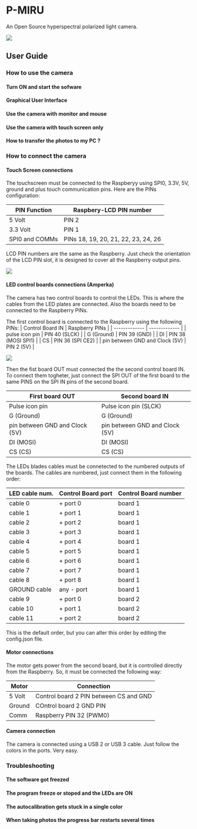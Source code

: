# P-MIRU
An Open Source hyperspectral polarized light camera. 

![](https://i.ibb.co/4tCZpwy/img-20210320-wa0007.jpg)

## User Guide

### How to use the camera 

#### Turn ON and start the sofware


#### Graphical User Interface


#### Use the camera with monitor and mouse


#### Use the camera with touch screen only 


#### How to transfer the photos to my PC ?


### How to connect the camera

#### Touch Screen connections
The touchscreen must be connected to the Raspberyy using SPI0, 3.3V, 5V, ground and plus touch communication pins.
Here are the PINs configuration: 

| PIN Function  | Raspbery-LCD PIN number |
| ------------- | ------------- |
| 5 Volt   | PIN 2  |
| 3.3 Volt   | PIN 1  |
| SPI0 and COMMs   | PINs 18, 19, 20, 21, 22, 23, 24, 26  |

LCD PIN numbers are the same as the Raspberry. 
Just check the orientation of the LCD PIN slot, it is designed to cover all the Raspberry output pins.

![](https://i.ibb.co/m00sgT8/pitft-pinout.png)

#### LED control boards connections (Amperka)
The camera has two control boards to control the LEDs. This is where the cables from the 
LED plates are connected. Also the boards need to be connected to the Raspberry PINs. 

The first control board is connected to the Raspberry using the following PINs: 
| Control Board IN  | Raspberry PINs |
| ------------- | ------------- |
| pulse icon pin   | PIN 40  (SLCK) |
| G (Ground) | PIN 39 (GND)  |
| DI   | PIN 38 (MOSI SPI1) |
| CS   | PIN 36 (SPI CE2) |
| pin between GND and Clock (5V)   | PIN 2 (5V) |

![](https://maker.pro/storage/g9KLAxU/g9KLAxUiJb9e4Zp1xcxrMhbCDyc3QWPdSunYAoew.png)

Then the fist board OUT must connected the the second control board IN.
To connect them togheter, just connect the SPI OUT of the first board to the same PINS on the SPI IN pins of the second board. 

| First board OUT  | Second board IN |
| ------------- | ------------- |
| Pulse icon pin   | Pulse icon pin (SLCK) |
| G (Ground) | G (Ground)  |
| pin between GND and Clock (5V) | pin between GND and Clock (5V) |
| DI (MOSI) | DI (MOSI) |
| CS (CS)  | CS (CS) |

The LEDs blades cables must be connetected to the numbered outputs of the boards.
The cables are numbered, just connect them in the following order:

| LED cable num.  | Control Board port | Control Board number | 
| ------------- | ------------- | ------------- |
| cable 0  | + port 0 | board 1 |
| cable 1  | + port 1 | board 1 | 
| cable 2  | + port 2 | board 1 |
| cable 3  | + port 3 | board 1 | 
| cable 4  | + port 4 | board 1 |
| cable 5  | + port 5 | board 1 | 
| cable 6  | + port 6 | board 1 |
| cable 7  | + port 7 | board 1 | 
| cable 8  | + port 8 | board 1 |
| GROUND cable  | any - port | board 1 |
| cable 9  | + port 0 | board 2 |
| cable 10  | + port 1 | board 2 |
| cable 11  | + port 2 | board 2 | 

This is the default order, but you can alter this order by editing the config.json file. 

#### Motor connections
The motor gets power from the second board, but it is controlled directly from the Raspberry. 
So, it must be connected the following way: 

| Motor  | Connection |
| ------------- | ------------- |
| 5 Volt   | Control board 2 PIN between CS and GND |
| Ground   | COntrol board 2 GND PIN |
| Comm    | Raspberry PIN 32 (PWM0)  |

#### Camera connection
The camera is connected using a USB 2 or USB 3 cable. 
Just follow the colors in the ports. Very easy. 


### Troubleshooting

#### The software got freezed


#### The program freeze or stoped and the LEDs are ON


#### The autocalibration gets stuck in a single color


#### When taking photos the progress bar restarts several times 

#### 